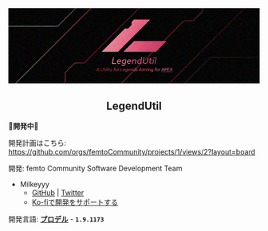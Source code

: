 <div align="center">
<img src="https://github.com/femtoCommunity/LegendUtil/raw/main/Resources/Logo/LegendUtil_Logo_Banner_GitHub_1000x300.png" alt="LegendUtil Banner" title="LegendUtil">
</div>
<h2 align="center">LegendUtil</h2>

**🔧開発中🔧**

開発計画はこちら: https://github.com/orgs/femtoCommunity/projects/1/views/2?layout=board

開発: femto Community Software Development Team
- Milkeyyy
  - [GitHub](https://github.com/Milkeyyy) | [Twitter](https://twitter.com/Milkeyyy_53)
  - [Ko-fiで開発をサポートする](https://ko-fi.com/milkeyyy)

開発言語: [**プロデル**](https://produ.irelang.jp/) - **`1.9.1173`**
